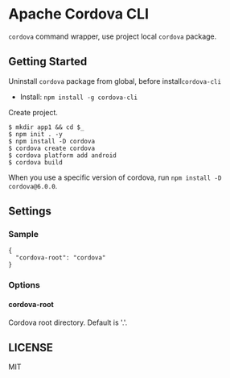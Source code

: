 # Apache Cordova CLI
`cordova` command wrapper, use project local `cordova` package.


## Getting Started
Uninstall `cordova` package from global, before install`cordova-cli`

* Install: `npm install -g cordova-cli`

Create project.

```
$ mkdir app1 && cd $_
$ npm init . -y
$ npm install -D cordova
$ cordova create cordova
$ cordova platform add android
$ cordova build
```

When you use a specific version of cordova, run `npm install -D cordova@6.0.0`.


## Settings
### Sample
```
{
  "cordova-root": "cordova"
}
```


### Options
#### cordova-root
Cordova root directory. Default is '.'.


## LICENSE
MIT
